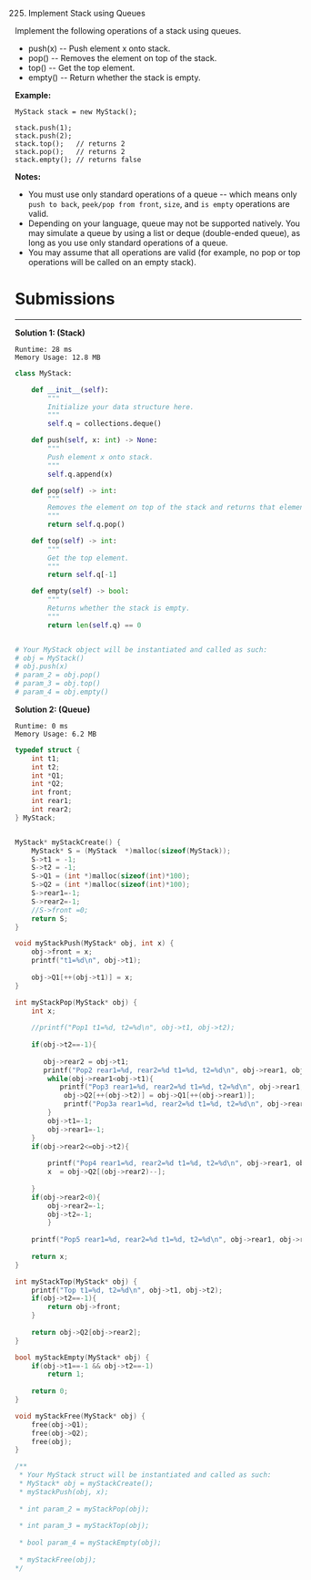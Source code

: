 225. Implement Stack using Queues

Implement the following operations of a stack using queues.

* push(x) -- Push element x onto stack.
* pop() -- Removes the element on top of the stack.
* top() -- Get the top element.
* empty() -- Return whether the stack is empty.

**Example:**
```
MyStack stack = new MyStack();

stack.push(1);
stack.push(2);  
stack.top();   // returns 2
stack.pop();   // returns 2
stack.empty(); // returns false
```

**Notes:**

* You must use only standard operations of a queue -- which means only `push to back`, `peek/pop from front`, `size`, and `is empty` operations are valid.
* Depending on your language, queue may not be supported natively. You may simulate a queue by using a list or deque (double-ended queue), as long as you use only standard operations of a queue.
* You may assume that all operations are valid (for example, no pop or top operations will be called on an empty stack).

# Submissions
---
**Solution 1: (Stack)**
```
Runtime: 28 ms
Memory Usage: 12.8 MB
```
```python
class MyStack:

    def __init__(self):
        """
        Initialize your data structure here.
        """
        self.q = collections.deque()

    def push(self, x: int) -> None:
        """
        Push element x onto stack.
        """
        self.q.append(x)

    def pop(self) -> int:
        """
        Removes the element on top of the stack and returns that element.
        """
        return self.q.pop()

    def top(self) -> int:
        """
        Get the top element.
        """
        return self.q[-1]

    def empty(self) -> bool:
        """
        Returns whether the stack is empty.
        """
        return len(self.q) == 0


# Your MyStack object will be instantiated and called as such:
# obj = MyStack()
# obj.push(x)
# param_2 = obj.pop()
# param_3 = obj.top()
# param_4 = obj.empty()
```

**Solution 2: (Queue)**
```
Runtime: 0 ms
Memory Usage: 6.2 MB
```
```c
typedef struct {
    int t1;
    int t2;
    int *Q1;
    int *Q2;
    int front;
    int rear1;
    int rear2;
} MyStack;


MyStack* myStackCreate() {
    MyStack* S = (MyStack  *)malloc(sizeof(MyStack));
    S->t1 = -1;
    S->t2 = -1;
    S->Q1 = (int *)malloc(sizeof(int)*100);
    S->Q2 = (int *)malloc(sizeof(int)*100);
    S->rear1=-1;
    S->rear2=-1;
    //S->front =0;
    return S;
}

void myStackPush(MyStack* obj, int x) {
    obj->front = x;
    printf("t1=%d\n", obj->t1);
    
    obj->Q1[++(obj->t1)] = x;
}

int myStackPop(MyStack* obj) {
    int x;
    
    //printf("Pop1 t1=%d, t2=%d\n", obj->t1, obj->t2);
    
    if(obj->t2==-1){
         
       obj->rear2 = obj->t1;
       printf("Pop2 rear1=%d, rear2=%d t1=%d, t2=%d\n", obj->rear1, obj->rear2, obj->t1, obj->t2);
        while(obj->rear1<obj->t1){
           printf("Pop3 rear1=%d, rear2=%d t1=%d, t2=%d\n", obj->rear1, obj->rear2, obj->t1, obj->t2);
            obj->Q2[++(obj->t2)] = obj->Q1[++(obj->rear1)];
            printf("Pop3a rear1=%d, rear2=%d t1=%d, t2=%d\n", obj->rear1, obj->rear2, obj->t1, obj->t2);
        }
        obj->t1=-1;
        obj->rear1=-1;
    }
    if(obj->rear2<=obj->t2){
        
        printf("Pop4 rear1=%d, rear2=%d t1=%d, t2=%d\n", obj->rear1, obj->rear2, obj->t1, obj->t2);
        x  = obj->Q2[(obj->rear2)--];
        
    }
    if(obj->rear2<0){
        obj->rear2=-1; 
        obj->t2=-1;
        }
        
    printf("Pop5 rear1=%d, rear2=%d t1=%d, t2=%d\n", obj->rear1, obj->rear2, obj->t1, obj->t2);
        
    return x;
}

int myStackTop(MyStack* obj) {
    printf("Top t1=%d, t2=%d\n", obj->t1, obj->t2);
    if(obj->t2==-1){
        return obj->front;   
    }
    
    return obj->Q2[obj->rear2];
}

bool myStackEmpty(MyStack* obj) {
    if(obj->t1==-1 && obj->t2==-1)
        return 1;
    
    return 0;
}

void myStackFree(MyStack* obj) {
    free(obj->Q1);
    free(obj->Q2);
    free(obj);
}

/**
 * Your MyStack struct will be instantiated and called as such:
 * MyStack* obj = myStackCreate();
 * myStackPush(obj, x);
 
 * int param_2 = myStackPop(obj);
 
 * int param_3 = myStackTop(obj);
 
 * bool param_4 = myStackEmpty(obj);
 
 * myStackFree(obj);
*/
```
